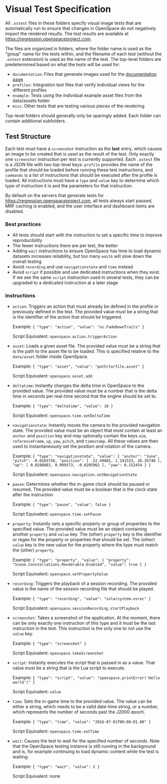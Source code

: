 # Visual Test Specification
All `.ostest` files in these folders specify visual image tests that are automatically run to ensure that changes in OpenSpace do not negatively impact the rendered results. The test results are available at https://regression.openspaceproject.com.

The files are organized in folders, where the folder name is used as the "group" name for the tests within, and the filename of each test (without the `.ostest` extension) is used as the name of the test. The top-level folders are predetermined based on what the tests will be used for:
  - `documentation`: Files that generate images used for the [documentation page](https://docs.openspaceproject.com)
  - `profiles`: Integration test files that verify individual views for the different profiles
  - `example`: Tests using the individual example asset files from the data/assets folder
  - `misc`: Other tests that are testing various pieces of the rendering

Top-level folders should generally only be sparingly added. Each folder can contain additional subfolders.

## Test Structure
Each test must have a `screenshot` instruction as the **last** entry, which causes an image to be created that is used as the result of the test. Only exactly one `screenshot` instruction per test is currently supported. Each `.ostest` file is a JSON file with two top-level keys: `profile` provides the name of the profile that should be loaded before running these test instructions, and `commands` is a list of instructions that should be executed after the profile is loaded. All instructions must have a `type` and `value` key to determine which type of instruction it is and the parameters for that instruction.

By default on the servers that generate tests for https://regression.openspaceproject.com, all tests always start paused, MRF caching is enabled, and the user interface and dashboard items are disabled.

### Best practices
  - All tests should start with the instruction to set a specific time to improve reproducibility
  - The fewer instructions there are per test, the better
  - Adding `wait` instructions to ensure OpenSpace has time to load dynamic datasets increases reliability, but too many `wait`s will slow down the overall testing
  - Avoid `recording` and use `navigationstate` and `time` instead
  - Avoid `script` if possible and use dedicated instructions when they exist. If we see the same `script` instruction used in several tests, they can be upgraded to a dedicated instruction at a later stage

### Instructions
  - `action`: Triggers an action that must already be defined in the profile or previously defined in the test. The provided value must be a string that is the identifier of the action that should be triggered.

    Example: `{ "type": "action", "value": "os.FadeDownTrails" }`

    Script Equivalent: `openspace.action.triggerAction`

  - `asset`: Loads a given asset file. The provided value must be a string that is the path to the asset file to be loaded. This is specified relative to the `data/asset` folder inside OpenSpace.

    Example: `{ "type": "asset", "value": "path/to/file.asset" }`

    Script Equivalent: `openspace.asset.add`

  - `deltatime`: Instantly changes the delta time in OpenSpace to the provided value. The provided value must be a number that is the delta time in seconds per real-time second that the engine should be set to.

    Example: `{ "type": "deltatime", "value": 10 }`

    Script Equivalent: `openspace.time.setDeltaTime`

  - `navigationstate`: Instantly moves the camera to the provided navigation state. The provided value must be an object that must contain at least an `anchor` and `position` key and may optionally contain the keys `aim`, `referenceFrame`, `up`, `yaw`, `pitch`, and `timestamp`. All these values are then used to instantaneously set the position and rotation of the camera.

    Example: `{ "type": "navigationstate", "value": { "anchor": "Juno", "pitch": -0.0165756, "position": [ -22.49081, 1.191533, 26.35740 ], "up": [ 0.0288083, 0.999373, -0.0205962 ], "yaw": 0.152454 } }`

    Script Equivalent: `openspace.navigation.setNavigationState`

  - `pause`: Determines whether the in-game clock should be paused or resumed. The provided value must be a boolean that is the clock state after the instruction

    Example: `{ "type": "pause", "value": false }`

    Script Equivalent: `openspace.time.setPause`

  - `property`: Instantly sets a specific property or group of properties to the specified value. The provided value must be an object containing another `property` and `value` key. The (other) `property` key is the identifier or regex for the property or properties that should be set. The (other) `value` key is the new value for the property where the type must match the (other) `property`.

    Example: `{ "type": "property", "value": { "property": "Scene.Constellations.Renderable.Enabled", "value": true } }`

    Script Equivalent: `openspace.setPropertyValue`

  - `recording`: Triggers the playback of a session recording. The provided value is the name of the session recording file that should be played.

    Example: `{ "type": "recording", "value": "solarsystem.osrec" }`

    Script Equivalent: `openspace.sessionRecording.startPlayback`

  - `screenshot`: Takes a screenshot of the application. At the moment, there can be only exactly one instruction of this type and it must be the last instruction in the test. This instruction is the only one to not use the `value` key.

    Example: `{ "type": "screenshot" }`

    Script Equivalent: `openspace.takeScreenshot`

  - `script`: Instantly executes the script that is passed in as a value. That value must be a string that is the Lua script to execute.

    Example: `{ "type": "script", "value": "openspace.printError('Hello world')" }`

    Script Equivalent: `value`

  - `time`: Sets the in-game time to the provided value. The value can be either a string, which needs to be a valid date-time string, or a number, which represents the number of seconds past the J2000 epoch.

    Example: `{ "type": "time", "value": "2016-07-01T00:00:01.00" }`

    Script Equivalent: `openspace.time.setTime`

  - `wait`: Causes the test to wait for the specified number of seconds. Note that the OpenSpace testing instance is still running in the background and is, for example continuing to load dynamic content while the test is waiting.

    Example: `{ "type": "wait", "value": 2 }`

    Script Equivalent: none
